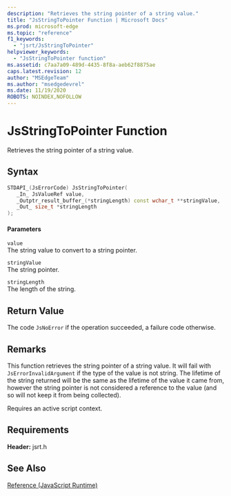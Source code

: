 ```yaml
---
description: "Retrieves the string pointer of a string value."
title: "JsStringToPointer Function | Microsoft Docs"
ms.prod: microsoft-edge
ms.topic: "reference"
f1_keywords: 
  - "jsrt/JsStringToPointer"
helpviewer_keywords: 
  - "JsStringToPointer function"
ms.assetid: c7aa7a09-489d-4435-8f8a-aeb62f8875ae
caps.latest.revision: 12
author: "MSEdgeTeam"
ms.author: "msedgedevrel"
ms.date: 11/19/2020
ROBOTS: NOINDEX,NOFOLLOW
---
```

# JsStringToPointer Function

Retrieves the string pointer of a string value.  
  
## Syntax  
  
```cpp  
STDAPI_(JsErrorCode) JsStringToPointer(  
   _In_ JsValueRef value,  
   _Outptr_result_buffer_(*stringLength) const wchar_t **stringValue,  
   _Out_ size_t *stringLength  
);  
```  
  
#### Parameters  
 `value`  
 The string value to convert to a string pointer.  
  
 `stringValue`  
 The string pointer.  
  
 `stringLength`  
 The length of the string.  
  
## Return Value  
 The code `JsNoError` if the operation succeeded, a failure code otherwise.  
  
## Remarks  
 This function retrieves the string pointer of a string value. It will fail with `JsErrorInvalidArgument` if the type of the value is not string. The lifetime of the string returned will be the same as the lifetime of the value it came from, however the string pointer is not considered a reference to the value (and so will not keep it from being collected).  
  
 Requires an active script context.  
  
## Requirements  
 **Header:** jsrt.h  
  
## See Also  
 [Reference (JavaScript Runtime)](../chakra-hosting/reference-javascript-runtime.md)
